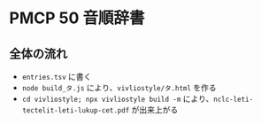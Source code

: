 # PMCP 50 音順辞書

## 全体の流れ

- `entries.tsv` に書く
- `node build_タ.js` により、`vivliostyle/タ.html` を作る
- `cd vivliostyle; npx vivliostyle build -m` により、`nclc-leti-tectelit-leti-lukup-cet.pdf` が出来上がる
